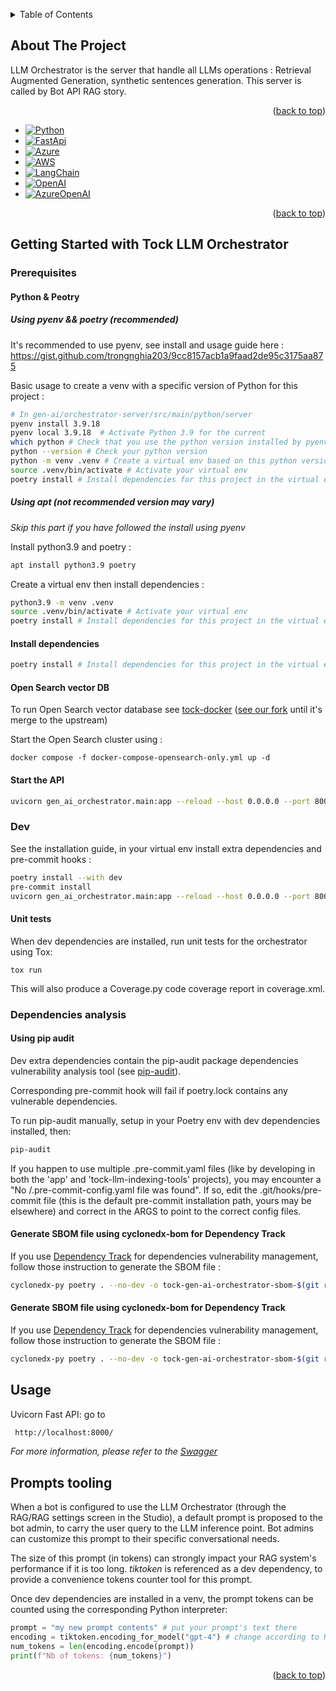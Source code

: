 <a name="readme-top"></a>

<details>
  <summary>Table of Contents</summary>
  <ol>
    <li>
      <a href="#about-the-project">About The Project</a>
    </li>
    <li>
      <a href="#getting-started-with-tock-llm-orchestrator">Getting Started with Tock LLM Orchestrator</a>
      <ul>
        <li><a href="#prerequisites">Prerequisites</a></li>
        <li><a href="#dev">Dev</a></li>
      </ul>
    </li>
    <li><a href="#usage">Usage</a></li>
    <li><a href="#prompts-tooling">Prompts tooling</a></li>
  </ol>
</details>

## About The Project

LLM Orchestrator is the server that handle all LLMs operations : Retrieval Augmented Generation, synthetic sentences generation. This server is called by Bot API RAG story.

<p align="right">(<a href="#readme-top">back to top</a>)</p>

* [![Python][Python]][Python-url]
* [![FastApi][FastApi]][FastApi-url]
* [![Azure][Azure]][Azure-url]
* [![AWS][AWS]][AWS-url]
* [![LangChain][LangChain]][LangChain-url]
* [![OpenAI][OpenAI]][OpenAI-url]
* [![AzureOpenAI][AzureOpenAI]][AzureOpenAI-url]

<p align="right">(<a href="#readme-top">back to top</a>)</p>

## Getting Started with Tock LLM Orchestrator

### Prerequisites

#### Python & Peotry

##### Using pyenv && poetry (recommended)

It's recommended to use pyenv, see install and usage guide here :
https://gist.github.com/trongnghia203/9cc8157acb1a9faad2de95c3175aa875

Basic usage to create a venv with a specific version of Python for this project :

```sh
# In gen-ai/orchestrator-server/src/main/python/server
pyenv install 3.9.18
pyenv local 3.9.18  # Activate Python 3.9 for the current
which python # Check that you use the python version installed by pyenv
python --version # Check your python version
python -m venv .venv # Create a virtual env based on this python version
source .venv/bin/activate # Activate your virtual env
poetry install # Install dependencies for this project in the virtual env
```

##### Using apt (not recommended version may vary)

*Skip this part if you have followed the install using pyenv*

Install python3.9 and poetry :

```sh
apt install python3.9 poetry
```

Create a virtual env then install dependencies :

```bash
python3.9 -m venv .venv
source .venv/bin/activate # Activate your virtual env
poetry install # Install dependencies for this project in the virtual env
```

#### Install dependencies

```bash
poetry install # Install dependencies for this project in the virtual env
```

#### Open Search vector DB

To run Open Search vector database see [tock-docker](https://github.com/theopenconversationkit/tock-docker)
([see our fork](https://github.com/CreditMutuelArkea/tock-docker/blob/feature/rag/develop/docker-compose-opensearch-only.yml) until it's merge to the upstream)

Start the Open Search cluster using :

```
docker compose -f docker-compose-opensearch-only.yml up -d
```

#### Start the API

```bash
uvicorn gen_ai_orchestrator.main:app --reload --host 0.0.0.0 --port 8000 --log-config=./src/gen_ai_orchestrator/configurations/logging/config.ini
```

### Dev

See the installation guide, in your virtual env install extra dependencies and pre-commit hooks :

```bash
poetry install --with dev
pre-commit install
uvicorn gen_ai_orchestrator.main:app --reload --host 0.0.0.0 --port 8000 --log-config=./src/gen_ai_orchestrator/configurations/logging/config.ini
```

#### Unit tests

When dev dependencies are installed, run unit tests for the orchestrator using Tox:

```
tox run
```

This will also produce a Coverage.py code coverage report in coverage.xml.

### Dependencies analysis

#### Using pip audit

Dev extra dependencies contain the pip-audit package dependencies vulnerability analysis tool (see [pip-audit](https://pypi.org/project/pip-audit)).

Corresponding pre-commit hook will fail if poetry.lock contains any vulnerable dependencies.

To run pip-audit manually, setup in your Poetry env with dev dependencies installed, then:

```bash
pip-audit
```

If you happen to use multiple .pre-commit.yaml files (like by developing in both the 'app' and 'tock-llm-indexing-tools' projects), you may encounter a "No <some path>/.pre-commit-config.yaml file was found".
If so, edit the .git/hooks/pre-commit file (this is the default pre-commit installation path, yours may be elsewhere) and correct <some path> in the ARGS to point to the correct config files.

#### Generate SBOM file using cyclonedx-bom for Dependency Track

If you use [Dependency Track](https://dependencytrack.org/) for dependencies vulnerability management, follow those instruction to generate the SBOM file :
```bash
cyclonedx-py poetry . --no-dev -o tock-gen-ai-orchestrator-sbom-$(git rev-parse --short HEAD).json
```

#### Generate SBOM file using cyclonedx-bom for Dependency Track

If you use [Dependency Track](https://dependencytrack.org/) for dependencies vulnerability management, follow those instruction to generate the SBOM file :
```bash
cyclonedx-py poetry . --no-dev -o tock-gen-ai-orchestrator-sbom-$(git rev-parse --short HEAD).json
```

## Usage

Uvicorn Fast API: go to

```sh
 http://localhost:8000/
```

*For more information, please refer to the [Swagger](http://localhost:8000/docs)*

## Prompts tooling

When a bot is configured to use the LLM Orchestrator (through the RAG/RAG settings screen in the Studio), a default prompt is proposed to the bot admin, to carry the user query to the LLM inference point.
Bot admins can customize this prompt to their specific conversational needs.

The size of this prompt (in tokens) can strongly impact your RAG system's performance if it is too long. *tiktoken* is referenced as a dev dependency, to provide a convenience tokens counter tool for this prompt.

Once dev dependencies are installed in a venv, the prompt tokens can be counted using the corresponding Python interpreter:

```python
prompt = "my new prompt contents" # put your prompt's text there
encoding = tiktoken.encoding_for_model("gpt-4") # change according to RAG settings
num_tokens = len(encoding.encode(prompt))
print(f"Nb of tokens: {num_tokens}")
```

<p align="right">(<a href="#readme-top">back to top</a>)</p>

[product-screenshot]: images/screenshot.png
[Python]: https://img.shields.io/badge/python-3670A0?style=for-the-badge&logo=python&logoColor=ffdd54
[Python-url]: https://www.langchain.com/
[FastApi]: https://img.shields.io/badge/FastAPI-009688?style=for-the-badge&logo=FastAPI&logoColor=white
[FastApi-url]: https://fastapi.tiangolo.com/
[LangChain]: https://img.shields.io/badge/LangChain-LIB-blue
[LangChain-url]: https://www.langchain.com/
[OpenAI]: https://img.shields.io/badge/OpenAI-LLM-blue
[OpenAI-url]: https://openai.com/
[AzureOpenAI]: https://img.shields.io/badge/AzureOpenAI-LLM-blue
[AzureOpenAI-url]: https://azure.microsoft.com/fr-fr/products/ai-services/openai-service
[OpenSearch]: https://img.shields.io/badge/OpenSearch-AWS-blue
[OpenSearch-url]: https://opensearch.org/
[Azure]: https://img.shields.io/badge/azure-%230072C6.svg?style=for-the-badge&logo=microsoftazure&logoColor=white
[Azure-url]: https://azure.microsoft.com/
[AWS]: https://img.shields.io/badge/AWS-%23FF9900.svg?style=for-the-badge&logo=amazon-aws&logoColor=white
[AWS-url]: https://aws.amazon.com/
